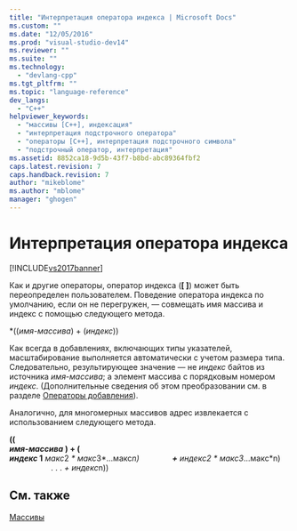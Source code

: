 ```yaml
---
title: "Интерпретация оператора индекса | Microsoft Docs"
ms.custom: ""
ms.date: "12/05/2016"
ms.prod: "visual-studio-dev14"
ms.reviewer: ""
ms.suite: ""
ms.technology: 
  - "devlang-cpp"
ms.tgt_pltfrm: ""
ms.topic: "language-reference"
dev_langs: 
  - "C++"
helpviewer_keywords: 
  - "массивы [C++], индексация"
  - "интерпретация подстрочного оператора"
  - "операторы [C++], интерпретация подстрочного символа"
  - "подстрочный оператор, интерпретация"
ms.assetid: 8852ca18-9d5b-43f7-b8bd-abc89364fbf2
caps.latest.revision: 7
caps.handback.revision: 7
author: "mikeblome"
ms.author: "mblome"
manager: "ghogen"
---
```

# Интерпретация оператора индекса
[!INCLUDE[vs2017banner](../assembler/inline/includes/vs2017banner.md)]

Как и другие операторы, оператор индекса \(**\[ \]**\) может быть переопределен пользователем.  Поведение оператора индекса по умолчанию, если он не перегружен, — совмещать имя массива и индекс с помощью следующего метода.  
  
 \*\(\(*имя\-массива*\) \+ \(*индекс*\)\)  
  
 Как всегда в добавлениях, включающих типы указателей, масштабирование выполняется автоматически с учетом размера типа.  Следовательно, результирующее значение — не *индекс* байтов из источника *имя\-массива*; а элемент массива с порядковым номером *индекс*. \(Дополнительные сведения об этом преобразовании см. в разделе [Операторы добавления](../cpp/additive-operators-plus-and.md)\).  
  
 Аналогично, для многомерных массивов адрес извлекается с использованием следующего метода.  
  
 **\(\(**   
 ***имя\-массива* \) \+ \(**   
 ***индекс* 1**  *макс*2 *\* макс*3*...макс*n\)               **\+** *индекс*2 *\* макс*3*...макс*n\)                    . . .  *\+* *индекс*n\)\)  
  
## См. также  
 [Массивы](../Topic/Arrays%20\(C++\).md)